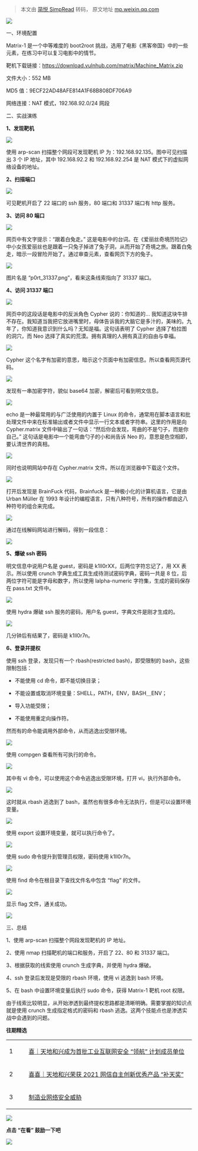> 本文由 [简悦 SimpRead](http://ksria.com/simpread/) 转码， 原文地址 [mp.weixin.qq.com](https://mp.weixin.qq.com/s/MOfXfyYLsDUsKPbXkz1iLQ)

![](https://mmbiz.qpic.cn/sz_mmbiz_gif/clzRUb1MQV79iagNr9ib0kEETyFLJeZNL9D25e5V88oElPIliaypfvgqtVztpJoDcNLpRmyDlpicmn8UOO37WiaEMSA/640?wx_fmt=gif)

  

  

  

一、环境配置

  

  

Matrix-1 是一个中等难度的 boot2root 挑战，选用了电影《黑客帝国》中的一些元素，在练习中可以复习电影中的情节。

靶机下载链接：https://download.vulnhub.com/matrix/Machine_Matrix.zip

文件大小：552 MB

MD5 值：9ECF22AD48AFE814A1F68B808DF706A9

网络连接：NAT 模式，192.168.92.0/24 网段

  

  

  

  

二、实战演练

  

  

**1、发现靶机**  

**![](https://mmbiz.qpic.cn/sz_mmbiz_png/clzRUb1MQV6AfrmQHeAe73IQgjAhrLqJxDHHLGeU30SAkD6ADbAwvH6C18gw3YtOicx5KhtddO2LzBSyWDhbvqQ/640?wx_fmt=png)**

使用 arp-scan 扫描整个网段可发现靶机 IP 为：192.168.92.135。图中可见扫描出 3 个 IP 地址，其中 192.168.92.2 和 192.168.92.254 是 NAT 模式下的虚拟网络设备的地址。

**2、扫描端口**

**![](https://mmbiz.qpic.cn/sz_mmbiz_png/clzRUb1MQV6AfrmQHeAe73IQgjAhrLqJYAKWWVWED4NqFUDic4kbLY0fCFicpfCnObgPUlqOtuZQ9Gxib4e60yP0A/640?wx_fmt=png)**

可见靶机开启了 22 端口的 ssh 服务，80 端口和 31337 端口有 http 服务。

**3、访问 80 端口**

**![](https://mmbiz.qpic.cn/sz_mmbiz_png/clzRUb1MQV6AfrmQHeAe73IQgjAhrLqJAj4QSsUKEicaLfTTJDrd9DxEpmnnZoaIiaQOYTCmMuYRJuPOnHnibF4cw/640?wx_fmt=png)**

网页中有文字提示：“跟着白兔走。” 这是电影中的台词。在《爱丽丝奇境历险记》中小女孩爱丽丝也是跟着一只兔子掉进了兔子洞，从而开始了奇境之旅。跟着白兔走，暗示一段冒险开始了。通过审查元素，查看网页下方的兔子。

![](https://mmbiz.qpic.cn/sz_mmbiz_png/clzRUb1MQV6AfrmQHeAe73IQgjAhrLqJGclPETFaJCe2kpBpEZRia5icPHm8dwBmZNrXAKSwvQlI7iav1R8hs9jEw/640)

图片名是 “p0rt_31337.png”，看来这条线索指向了 31337 端口。

**4、访问 31337 端口**

**![](https://mmbiz.qpic.cn/sz_mmbiz_png/clzRUb1MQV6AfrmQHeAe73IQgjAhrLqJnfefnIXjvuDYib3hIMLGLB2zBQotsicic4ia0CDibib29FhOU7JibP0ic3mR3Q/640?wx_fmt=png)**

网页中的这段话是电影中的反派角色 Cypher 说的：你知道的… 我知道这块牛排不存在。我知道当我把它放进嘴里时，母体告诉我的大脑它是多汁的，美味的。九年了，你知道我意识到什么吗？无知是福。这句话表明了 Cypher 选择了柏拉图的洞穴，而 Neo 选择了真实的荒漠。拥有真理的人拥有真正的自由与幸福。

![](https://mmbiz.qpic.cn/sz_mmbiz_png/clzRUb1MQV6AfrmQHeAe73IQgjAhrLqJ8jfMEUCq4ewUb6PWIsRicb5ibicn3DDtQjxKL3t8ve4qvsWRzJGJ5NMrw/640)

Cypher 这个名字有加密的意思，暗示这个页面中有加密信息。所以查看网页源代码。

![](https://mmbiz.qpic.cn/sz_mmbiz_png/clzRUb1MQV6AfrmQHeAe73IQgjAhrLqJuRUYOjj4q7bbgyMTSdNGicdQm8vGHlCn0BBfd6SHDK4q6ibwQeh8HoCw/640)

发现有一串加密字符，貌似 base64 加密，解密后可看到明文信息。

![](https://mmbiz.qpic.cn/sz_mmbiz_png/clzRUb1MQV6AfrmQHeAe73IQgjAhrLqJBo5JKe4ianJPxTpOYB6JHw7Aeznh8ubEOGnmgFZukJMzbXB4ta2XrVg/640)

echo 是一种最常用的与广泛使用的内置于 Linux 的命令，通常用在脚本语言和批处理文件中来在标准输出或者文件中显示一行文本或者字符串。这里的作用是向 Cypher.matrix 文件中输出了一句话：“然后你会发现，弯曲的不是勺子，而是你自己。” 这句话是电影中一个能弯曲勺子的小和尚告诉 Neo 的，意思是色空相即，要认清世界的真相。

![](https://mmbiz.qpic.cn/sz_mmbiz_jpg/clzRUb1MQV6AfrmQHeAe73IQgjAhrLqJs1zrGwr0xYJvnAWhuJFHwFGTDJfchFWtpoH7NiaEUEb8bwFibOhs4Pmg/640)

同时也说明网站中存在 Cypher.matrix 文件。所以在浏览器中下载这个文件。

![](https://mmbiz.qpic.cn/sz_mmbiz_png/clzRUb1MQV6AfrmQHeAe73IQgjAhrLqJI3oNsXRcGdvzFcrsYlvqQl6R38YpgrQseTrWqOHUeYxeUTdL2icN2mQ/640)

打开后发现是 BrainFuck 代码，Brainfuck 是一种极小化的计算机语言，它是由 Urban Müller 在 1993 年设计的编程语言，只有八种符号，所有的操作都由这八种符号的组合来完成。

![](https://mmbiz.qpic.cn/sz_mmbiz_png/clzRUb1MQV6AfrmQHeAe73IQgjAhrLqJXgucQATIWv3DYm7KXficib3jVH2ibkzicOUXiaXTNFNacmEVuWZicG8PAYyg/640)

通过在线解码网站进行解码，得到一段信息：

![](https://mmbiz.qpic.cn/sz_mmbiz_png/clzRUb1MQV6AfrmQHeAe73IQgjAhrLqJompxNJJyGE3liatAnmoKticGKbibVHBxVMdOfwgolyb2763rGzDuFA6xw/640)

**5、爆破 ssh 密码**

明文信息中说用户名是 guest，密码是 k1ll0rXX，后两位字符忘记了，用 XX 表示。所以使用 crunch 字典生成工具生成待测试密码字典，密码一共是 8 位，后两位字符可能是字母和数字，所以使用 lalpha-numeric 字符集，生成的密码保存在 pass.txt 文件中。

![](https://mmbiz.qpic.cn/sz_mmbiz_png/clzRUb1MQV6AfrmQHeAe73IQgjAhrLqJquN0ruic6Jg7r6hlKLxrPFwic5Wt4TwVu1L2CB2fvPu9BRrAELdb6GCQ/640)

使用 hydra 爆破 ssh 服务的密码，用户名 guest，字典文件是刚才生成的。

![](https://mmbiz.qpic.cn/sz_mmbiz_png/clzRUb1MQV6AfrmQHeAe73IQgjAhrLqJR3iaeYM5ekVWvHKfjRIL36DSstBAutB44sjJWlqJmBReN1nOgM5Rc9A/640)

几分钟后有结果了，密码是 k1ll0r7n。

**6、登录并提权**

使用 ssh 登录，发现只有一个 rbash(restricted bash)，即受限制的 bash，这些限制包括：

*   不能使用 cd 命令，即不能切换目录；
    
*   不能设置或取消环境变量：SHELL，PATH，ENV，BASH＿ENV；
    
*   导入功能受限；
    
*   不能使用重定向操作符。
    

然而有的命令能调用外部命令，从而逃逸出受限环境。

![](https://mmbiz.qpic.cn/sz_mmbiz_png/clzRUb1MQV6AfrmQHeAe73IQgjAhrLqJWH3ibo5pQ2oEez0gPGZojTiaJDJn0OvGR68nibHn6P81IvPc8UZjCl20g/640)

使用 compgen 查看所有可执行的命令。

![](https://mmbiz.qpic.cn/sz_mmbiz_png/clzRUb1MQV6AfrmQHeAe73IQgjAhrLqJA3zOejIECtIg1Q2NuWaeqG41aAGjwMnLmpIcrs4Q5lFThFuk9UxYvQ/640)

其中有 vi 命令，可以使用这个命令逃逸出受限环境，打开 vi，执行外部命令。

![](https://mmbiz.qpic.cn/sz_mmbiz_png/clzRUb1MQV6AfrmQHeAe73IQgjAhrLqJ04XfE0EAfGwmf9Zel5vtm1aqeYibSZ8qP6aZoLvZ1Szb7f5hicMqFwNQ/640)

这时就从 rbash 逃逸到了 bash，虽然也有很多命令无法执行，但是可以设置环境变量。

![](https://mmbiz.qpic.cn/sz_mmbiz_png/clzRUb1MQV6AfrmQHeAe73IQgjAhrLqJcn3g34ZxWKjbv9VeowvkdUevLO3tXCqpxpWEwEYLePwFg720lr4BAA/640)

使用 export 设置环境变量，就可以执行命令了。

![](https://mmbiz.qpic.cn/sz_mmbiz_png/clzRUb1MQV6AfrmQHeAe73IQgjAhrLqJPuTugktn1ia5licyTCBhdfatW6sRKQo6YeNGKDgfPK3Hux5E9DBoeuSw/640)

使用 sudo 命令提升到管理员权限，密码使用 k1ll0r7n。

![](https://mmbiz.qpic.cn/sz_mmbiz_png/clzRUb1MQV6AfrmQHeAe73IQgjAhrLqJMtzp46ZGiciaibcUoibTUVtjH9YTERf9Vcuic6yamnzsTvDBQEZHozgvtaA/640)

使用 find 命令在根目录下查找文件名中包含 “flag” 的文件。

![](https://mmbiz.qpic.cn/sz_mmbiz_png/clzRUb1MQV6AfrmQHeAe73IQgjAhrLqJoianYMPsdcYUwfdgN53U1O1IsqGuWTnETFM2dhHrno4k4THanAcBdOQ/640)

显示 flag 文件，通关成功。

![](https://mmbiz.qpic.cn/sz_mmbiz_png/clzRUb1MQV6AfrmQHeAe73IQgjAhrLqJiblicWPqpmTQajdia9x0Vb2ADHtMDpfMwbPqOVn7ngZ3xiaX1Mcdp9Plxg/640)

三、总结

1、使用 arp-scan 扫描整个网段发现靶机的 IP 地址。

2、使用 nmap 扫描靶机的端口和服务，开启了 22、80 和 31337 端口。

3、根据获取的线索使用 crunch 生成字典，并使用 hydra 爆破。

4、ssh 登录后发现是受限的 rbash 环境，使用 vi 逃逸到 bash 环境。

5、在 bash 中设置环境变量后执行 sudo 命令，获得 Matrix-1 靶机 root 权限。

由于线索比较明显，从开始渗透到最终提权思路都是清晰明确。需要掌握的知识点就是使用 crunch 生成指定格式的密码和 rbash 逃逸。这两个技能点也是渗透实战中会遇到的问题。

**往期精选**

<table width="100%"><tbody><tr opera-tn-ra-comp="_$.pages:0.layers:0.comps:2.col1:0.classicTable1:0"><td colspan="1" rowspan="1" opera-tn-ra-cell="_$.pages:0.layers:0.comps:2.col1:0.classicTable1:0.td@@0" width="10.0000%"><section mpa-from-tpl="t"><section mpa-from-tpl="t"><p>1</p></section></section></td><td colspan="1" rowspan="1" opera-tn-ra-cell="_$.pages:0.layers:0.comps:2.col1:0.classicTable1:0.td@@1" width="85.0000%"><section mpa-from-tpl="t"><section mpa-from-tpl="t"><p><a target="_blank" href="http://mp.weixin.qq.com/s?__biz=MjM5Mzk0MDE2Ng==&amp;mid=2649603081&amp;idx=1&amp;sn=5f8b32be7edb8f86bedb48cc0db061b1&amp;chksm=be964ba089e1c2b654de55cfe2c8c700c63bf7751f04b799277f20271ffbe091a8bc10cf9488&amp;scene=21#wechat_redirect" data-itemshowtype="0" tab="innerlink" data-linktype="2">喜｜天地和兴成为首批工业互联网安全 “领航” 计划成员单位</a><br></p></section></section></td></tr><tr opera-tn-ra-comp="_$.pages:0.layers:0.comps:2.col1:0.classicTable1:1"><td colspan="1" rowspan="1" opera-tn-ra-cell="_$.pages:0.layers:0.comps:2.col1:0.classicTable1:1.td@@0" width="10.0000%"><section mpa-from-tpl="t"><section mpa-from-tpl="t"><p>2</p></section></section></td><td colspan="1" rowspan="1" opera-tn-ra-cell="_$.pages:0.layers:0.comps:2.col1:0.classicTable1:1.td@@1" width="85.0000%"><section mpa-from-tpl="t"><section mpa-from-tpl="t"><p><a target="_blank" href="http://mp.weixin.qq.com/s?__biz=MjM5Mzk0MDE2Ng==&amp;mid=2649603081&amp;idx=2&amp;sn=b55b785adce10e57f5f2544dc64fc22f&amp;chksm=be964ba089e1c2b6daec38b5e43bd8cf7e5ac190e366b9070d883d7e0fd682ee503f5aa3df70&amp;scene=21#wechat_redirect" data-itemshowtype="0" tab="innerlink" data-linktype="2">喜喜｜天地和兴荣获 2021 网信自主创新优秀产品 “补天奖”</a><br></p></section></section></td></tr><tr opera-tn-ra-comp="_$.pages:0.layers:0.comps:2.col1:0.classicTable1:2"><td colspan="1" rowspan="1" opera-tn-ra-cell="_$.pages:0.layers:0.comps:2.col1:0.classicTable1:2.td@@0" width="10.0000%"><section mpa-from-tpl="t"><section mpa-from-tpl="t"><p>3</p></section></section></td><td colspan="1" rowspan="1" opera-tn-ra-cell="_$.pages:0.layers:0.comps:2.col1:0.classicTable1:2.td@@1" width="85.0000%"><section mpa-from-tpl="t"><section mpa-from-tpl="t"><p><a target="_blank" href="http://mp.weixin.qq.com/s?__biz=MjM5Mzk0MDE2Ng==&amp;mid=2649603061&amp;idx=1&amp;sn=740156939da0620ea4263fe434236c33&amp;chksm=be964c5c89e1c54aed0993777f0d053f2966d5723b92bb99ce72124679ba29da1438e6bdae6c&amp;scene=21#wechat_redirect" data-itemshowtype="0" tab="innerlink" data-linktype="2">制造业网络安全威胁</a><br></p></section></section></td></tr></tbody></table>

![](https://mmbiz.qpic.cn/sz_mmbiz_gif/clzRUb1MQV7YB7sk0eSgoia7bSsicGoiaVguWfOMgXXmsv2nJpaQIicZRnvRExIXk0wzTnrIYp7icddHnOxBylHcw4Q/640?wx_fmt=gif)

  

**点击 “在看” 鼓励一下吧**

![](https://mmbiz.qpic.cn/mmbiz_gif/kw2nrMk65sdm2h1H7HL0PuJZltDnjKlKJKwx2SOicHZ6ciceNaAhompextcznbssviakCvDN8S2yJxhDVDuZhxSFw/640?wx_fmt=gif)